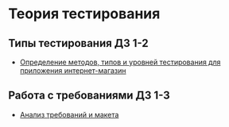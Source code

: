 # Теория тестирования

## Типы тестирования ДЗ 1-2
 - [Определение методов, типов и уровней тестирования для приложения интернет-магазин](https://docs.google.com/spreadsheets/d/1W46nxTcsMtPg6JlV9W9BQ3y4twFVqSzCYnhXICHedh0/edit?usp=sharing)
## Работа с требованиями ДЗ 1-3
 - [Анализ требований и макета](https://docs.google.com/spreadsheets/d/1YhWd11aPmaNP9sna3rC9CTb5lv6MWiKDDi5zh4u4UuA/edit?usp=sharing)
